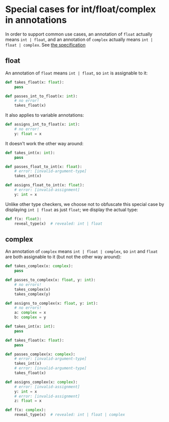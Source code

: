 # Special cases for int/float/complex in annotations

In order to support common use cases, an annotation of `float` actually means `int | float`, and an
annotation of `complex` actually means `int | float | complex`. See
[the specification](https://typing.readthedocs.io/en/latest/spec/special-types.html#special-cases-for-float-and-complex)

## float

An annotation of `float` means `int | float`, so `int` is assignable to it:

```py
def takes_float(x: float):
    pass

def passes_int_to_float(x: int):
    # no error!
    takes_float(x)
```

It also applies to variable annotations:

```py
def assigns_int_to_float(x: int):
    # no error!
    y: float = x
```

It doesn't work the other way around:

```py
def takes_int(x: int):
    pass

def passes_float_to_int(x: float):
    # error: [invalid-argument-type]
    takes_int(x)

def assigns_float_to_int(x: float):
    # error: [invalid-assignment]
    y: int = x
```

Unlike other type checkers, we choose not to obfuscate this special case by displaying `int | float`
as just `float`; we display the actual type:

```py
def f(x: float):
    reveal_type(x)  # revealed: int | float
```

## complex

An annotation of `complex` means `int | float | complex`, so `int` and `float` are both assignable
to it (but not the other way around):

```py
def takes_complex(x: complex):
    pass

def passes_to_complex(x: float, y: int):
    # no errors!
    takes_complex(x)
    takes_complex(y)

def assigns_to_complex(x: float, y: int):
    # no errors!
    a: complex = x
    b: complex = y

def takes_int(x: int):
    pass

def takes_float(x: float):
    pass

def passes_complex(x: complex):
    # error: [invalid-argument-type]
    takes_int(x)
    # error: [invalid-argument-type]
    takes_float(x)

def assigns_complex(x: complex):
    # error: [invalid-assignment]
    y: int = x
    # error: [invalid-assignment]
    z: float = x

def f(x: complex):
    reveal_type(x)  # revealed: int | float | complex
```

